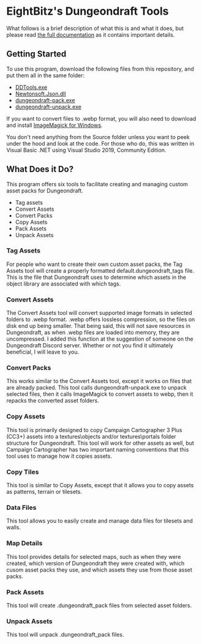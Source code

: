# EightBitz's Dungeondraft Tools

What follows is a brief description of what this is and what it does, but please read [the full documentation](https://gitlab.com/EightBitz/dungeondraft-tools/-/blob/master/EightBitz's%20Dungeondraft%20Tools.pdf) as it contains important details.

## Getting Started

To use this program, download the following files from this repository, and put them all in the same folder:

* [DDTools.exe](https://gitlab.com/EightBitz/dungeondraft-tools/-/blob/master/DDTools.exe)
* [Newtonsoft.Json.dll](https://gitlab.com/EightBitz/dungeondraft-tools/-/blob/master/Newtonsoft.Json.dll)
* [dungeondraft-pack.exe](https://gitlab.com/EightBitz/dungeondraft-tools/-/blob/master/dungeondraft-pack.exe)
* [dungeondraft-unpack.exe](https://gitlab.com/EightBitz/dungeondraft-tools/-/blob/master/dungeondraft-pack.exe)

If you want to convert files to .webp format, you will also need to download and install [ImageMagick for Windows](https://imagemagick.org/script/download.php#windows).

You don't need anything from the Source folder unless you want to peek under the hood and look at the code. For those who do, this was written in Visual Basic .NET using Visual Studio 2019, Community Edition.

## What Does it Do?

This program offers six tools to facilitate creating and managing custom asset packs for Dungeondraft.

* Tag assets
* Convert Assets
* Convert Packs
* Copy Assets
* Pack Assets
* Unpack Assets

### Tag Assets

For people who want to create their own custom asset packs, the Tag Assets tool will create a properly
formatted default.dungeondraft_tags file. This is the file that Dungeondraft uses to determine which
assets in the object library are associated with which tags.

### Convert Assets

The Convert Assets tool will convert supported image formats in selected folders to .webp format.
.webp offers lossless compression, so the files on disk end up being smaller. That being said, this will not
save resources in Dungeondraft, as when .webp files are loaded into memory, they are uncompressed.
I added this function at the suggestion of someone on the Dungeondraft Discord server. Whether or not
you find it ultimately beneficial, I will leave to you.

### Convert Packs

This works similar to the Convert Assets tool, except it works on files that are already packed. This tool
calls dungeondraft-unpack.exe to unpack selected files, then it calls ImageMagick to convert assets to
webp, then it repacks the converted asset folders.

### Copy Assets

This tool is primarily designed to copy Campaign Cartographer 3 Plus (CC3+) assets into a
textures\objects and/or textures\portals folder structure for Dungeondraft. This tool will work for other
assets as well, but Campaign Cartographer has two important naming conventions that this tool uses to
manage how it copies assets.

### Copy Tiles
This tool is similar to Copy Assets, except that it allows you to copy assets as patterns, terrain or tilesets.

### Data Files
This tool allows you to easily create and manage data files for tilesets and walls.

### Map Details
This tool provides details for selected maps, such as when they were created, which version of Dungeondraft they were created with, which cusom asset packs they use, and which assets they use from those asset packs.

### Pack Assets

This tool will create .dungeondraft_pack files from selected asset folders.

### Unpack Assets

This tool will unpack .dungeondraft_pack files.
